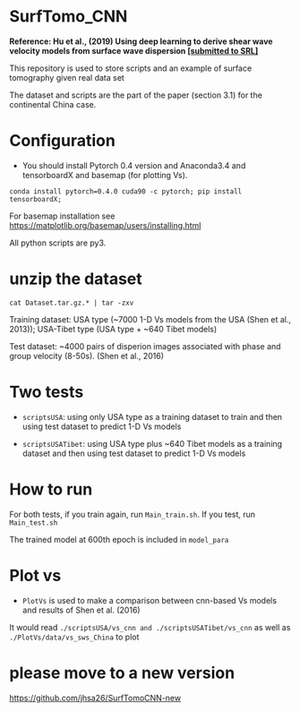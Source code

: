 # SurfTomo_CNN

**Reference: Hu et al., (2019) Using deep learning to derive shear wave velocity models from surface wave dispersion [[submitted to SRL]](https://jhsa26.github.io/book/Mypaper/Hu_etal2019SRL.pdf)**

This repository is used to store scripts and an example of surface tomography given real data set

The dataset and scripts are the part of the paper (section 3.1) for the continental China case.

# Configuration 

- You should install Pytorch 0.4 version and Anaconda3.4 and tensorboardX and basemap (for plotting Vs). 

`conda install pytorch=0.4.0 cuda90 -c pytorch; pip install tensorboardX;`

For basemap installation see https://matplotlib.org/basemap/users/installing.html

All python scripts are py3.

# unzip the dataset

`cat Dataset.tar.gz.* | tar -zxv `

Training dataset: USA type (~7000 1-D Vs models from the USA (Shen et al., 2013)); USA-Tibet type (USA type + ~640 Tibet models)

Test dataset:    ~4000 pairs of disperion images associated with phase and group velocity (8-50s). (Shen et al., 2016)

# Two tests

- `scriptsUSA`: using only USA type as a training dataset to train and then using test dataset to predict 1-D Vs models

- `scriptsUSATibet`: using USA type plus ~640 Tibet models as a training dataset and then using test dataset to predict 1-D Vs models

# How to run

For both tests, if you train again, run `Main_train.sh`. If you test, run `Main_test.sh`

The trained model at 600th epoch is included in `model_para`


# Plot vs

- `PlotVs` is used to make a comparison between cnn-based Vs models and results of Shen et al. (2016)

It would read `./scriptsUSA/vs_cnn and ./scriptsUSATibet/vs_cnn` as well as `./PlotVs/data/vs_sws_China` to plot


# please move to a new version
https://github.com/jhsa26/SurfTomoCNN-new
